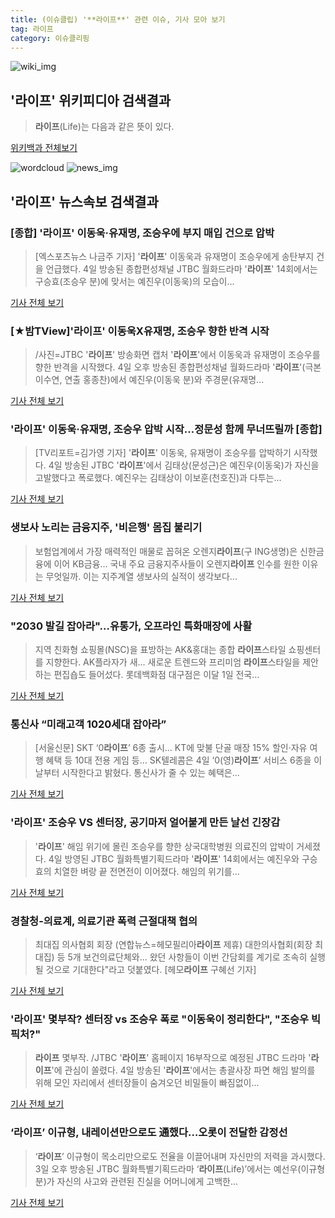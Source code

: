 ```yaml
---
title: (이슈클립) '**라이프**' 관련 이슈, 기사 모아 보기
tag: 라이프
category: 이슈클리핑
---
```

![wiki_img](https://user-images.githubusercontent.com/42597476/44503234-41136a80-a6d0-11e8-9071-6fc6418eafe4.png)
## **'**라이프**'** 위키피디아 검색결과
>**라이프**(Life)는 다음과 같은 뜻이 있다.

<a href="https://ko.wikipedia.org/wiki/라이프" target="_blank">위키백과 전체보기</a>

![wordcloud](https://s3.ap-northeast-2.amazonaws.com/lyrics101-wordcloud/2018-09-05-1536094596.png)
![news_img](https://user-images.githubusercontent.com/42597476/44507050-1206f400-a6e4-11e8-8d98-7ffbfebb353f.png)
## **'**라이프**'** 뉴스속보 검색결과
### [종합] '**라이프**' 이동욱·유재명, 조승우에 부지 매입 건으로 압박

>[엑스포츠뉴스 나금주 기자] '**라이프**' 이동욱과 유재명이 조승우에게 송탄부지 건을 언급했다. 4일 방송된 종합편성채널 JTBC 월화드라마 '**라이프**' 14회에서는 구승효(조승우 분)에 맞서는 예진우(이동욱)의 모습이...

<a href="http://www.xportsnews.com/?ac=article_view&entry_id=1015632" target="_blank">기사 전체 보기</a>

### [★밤TView]'**라이프**' 이동욱X유재명, 조승우 향한 반격 시작

>/사진=JTBC '**라이프**' 방송화면 캡처 '**라이프**'에서 이동욱과 유재명이 조승우를 향한 반격을 시작했다. 4일 오후 방송된 종합편성채널 월화드라마 '**라이프**'(극본 이수연, 연출 홍종찬)에서 예진우(이동욱 분)와 주경문(유재명...

<a href="http://star.mt.co.kr/stview.php?no=2018090423025886907" target="_blank">기사 전체 보기</a>

### '**라이프**' 이동욱·유재명, 조승우 압박 시작…정문성 함께 무너뜨릴까 [종합]

>[TV리포트=김가영 기자] '**라이프**' 이동욱, 유재명이 조승우를 압박하기 시작했다. 4일 방송된 JTBC '**라이프**'에서 김태상(문성근)은 예진우(이동욱)가 자신을 고발했다고 폭로했다. 예진우는 김태상이 이보훈(천호진)과 다투는...

<a href="http://www.tvreport.co.kr/?c=news&m=newsview&idx=1078199" target="_blank">기사 전체 보기</a>

### 생보사 노리는 금융지주, '비은행' 몸집 불리기

>보험업계에서 가장 매력적인 매물로 꼽혀온 오렌지**라이프**(구 ING생명)은 신한금융에 이어 KB금융... 국내 주요 금융지주사들이 오렌지**라이프** 인수를 원한 이유는 무엇일까. 이는 지주계열 생보사의 실적이 생각보다...

<a href="http://moneys.mt.co.kr/news/mwView.php?no=2018082911278041351" target="_blank">기사 전체 보기</a>

### "2030 발길 잡아라"…유통가, 오프라인 특화매장에 사활

>지역 친화형 쇼핑몰(NSC)을 표방하는 AK&홍대는 종합 **라이프**스타일 쇼핑센터를 지향한다. AK플라자가 새... 새로운 트렌드와 프리미엄 **라이프**스타일을 제안하는 편집숍도 들어섰다. 롯데백화점 대구점은 이달 1일 전국...

<a href="http://news.tf.co.kr/read/economy/1732371.htm" target="_blank">기사 전체 보기</a>

### 통신사 “미래고객 1020세대 잡아라”

>[서울신문] SKT ‘0**라이프**’ 6종 출시… KT에 맞불 단골 매장 15% 할인·자유 여행 혜택 등 10대 전용 게임 등... SK텔레콤은 4일 ‘0(영)**라이프**’ 서비스 6종을 이날부터 시작한다고 밝혔다. 통신사가 줄 수 있는 혜택은...

<a href="http://www.seoul.co.kr/news/newsView.php?id=20180905026001&wlog_tag3=naver" target="_blank">기사 전체 보기</a>

### '**라이프**' 조승우 VS 센터장, 공기마저 얼어붙게 만든 날선 긴장감

>'**라이프**' 해임 위기에 몰린 조승우를 향한 상국대학병원 의료진의 압박이 거세졌다. 4일 방영된 JTBC 월화특별기획드라마 '**라이프**' 14회에서는 예진우와 구승효의 치열한 벼랑 끝 전면전이 이어졌다.   해임의 위기를...

<a href="http://www.topstarnews.net/news/articleView.html?idxno=477222" target="_blank">기사 전체 보기</a>

### 경찰청-의료계, 의료기관 폭력 근절대책 협의

>최대집 의사협회 회장 (연합뉴스=헤모필리아**라이프** 제휴) 대한의사협회(회장 최대집) 등 5개 보건의료단체와... 왔던 사항들이 이번 간담회를 계기로 조속히 실행될 것으로 기대한다"라고 덧붙였다. [헤모**라이프** 구혜선 기자]

<a href="http://www.hemophilia.co.kr/news/articleView.html?idxno=6055" target="_blank">기사 전체 보기</a>

### '**라이프**' 몇부작? 센터장 vs 조승우 폭로 "이동욱이 정리한다", "조승우 빅픽처?"

>**라이프** 몇부작. /JTBC '**라이프**' 홈페이지  16부작으로 예정된 JTBC 드라마 '**라이프**'에 관심이 쏠렸다.   4일 방송된 '**라이프**'에서는 총괄사장 파면 해임 발의를 위해 모인 자리에서 센터장들이 숨겨오던 비밀들이 빠짐없이...

<a href="http://www.kyeongin.com/main/view.php?key=20180905000041467" target="_blank">기사 전체 보기</a>

### ‘**라이프**’ 이규형, 내레이션만으로도 通했다…오롯이 전달한 감정선

>‘**라이프**’ 이규형이 목소리만으로도 전율을 이끌어내며 자신만의 저력을 과시했다. 3일 오후 방송된 JTBC 월화특별기획드라마 ‘**라이프**(Life)’에서는 예선우(이규형 분)가 자신의 사고와 관련된 진실을 어머니에게 고백한...

<a href="http://www.kookje.co.kr/news2011/asp/newsbody.asp?code=0500&key=20180905.99099001432" target="_blank">기사 전체 보기</a>


